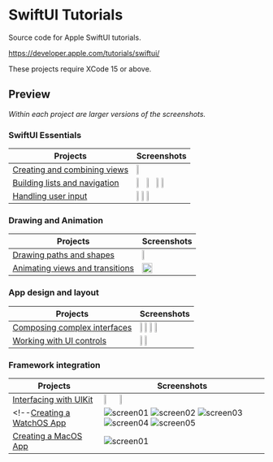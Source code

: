 # SwiftUI Tutorials

Source code for Apple SwiftUI tutorials.

https://developer.apple.com/tutorials/swiftui/

These projects require XCode 15 or above.

## Preview

*Within each project are larger versions of the screenshots.*

### SwiftUI Essentials

Projects | Screenshots
---      | ---
[Creating and combining views](01-SwiftUIEssentials/01-CreatingAndCombiningViews) | <img src="https://github.com/bashubb/SwiftUITutorialsByApple/blob/main/01-SwiftUIEssentials/01-CreatingAndCombiningViews/TurtleRock.jpeg" height="10%">
[Building lists and navigation](01-SwiftUIEssentials/02-BuildingListsAndNavigation) | <img src="https://github.com/bashubb/SwiftUITutorialsByApple/blob/main/01-SwiftUIEssentials/02-BuldingListsAndNavigation/Listnavigation1.jpeg" height="20%"><img src="https://github.com/bashubb/SwiftUITutorialsByApple/blob/main/01-SwiftUIEssentials/02-BuldingListsAndNavigation/Listnavigation2.jpeg" height="20%"><img src="https://github.com/bashubb/SwiftUITutorialsByApple/blob/main/01-SwiftUIEssentials/02-BuldingListsAndNavigation/ListNavigation3.jpeg" height="10%"><img src="https://github.com/bashubb/SwiftUITutorialsByApple/blob/main/01-SwiftUIEssentials/02-BuldingListsAndNavigation/ListNavigation4.jpeg" height="10%">
[Handling user input](01-SwiftUIEssentials/03-HandlingUserInput) | <img src="https://github.com/bashubb/SwiftUITutorialsByApple/blob/main/01-SwiftUIEssentials/03-HandlingUserInput/userInput1.jpeg" height="10%"><img src="https://github.com/bashubb/SwiftUITutorialsByApple/blob/main/01-SwiftUIEssentials/03-HandlingUserInput/userinput2.jpeg" height="10%"><img src="https://github.com/bashubb/SwiftUITutorialsByApple/blob/main/01-SwiftUIEssentials/03-HandlingUserInput/userinput3.jpeg" height="10%">




### Drawing and Animation

Projects | Screenshots
---      | ---
[Drawing paths and shapes](02-DrawingAndAnimation/01-DrawingPathsAndShapes) | <img src="https://github.com/bashubb/SwiftUITutorialsByApple/blob/main/02-DrawingAndAnimation/01-DrawingPathsAndShapes/drawing.jpeg" height="10%">
[Animating views and transitions](02-DrawingAndAnimation/02-AnimatingViewsAndTransitions) | <img src="https://github.com/bashubb/SwiftUITutorialsByApple/blob/main/02-DrawingAndAnimation/02-AnimatingViewsAndTransitions/animation.gif" width="45%">




### App design and layout

Projects | Screenshots
---      | ---
[Composing complex interfaces](03-AppDesignAndLayout/01-ComposingComplexInterfaces) | <img src="https://github.com/bashubb/SwiftUITutorialsByApple/blob/main/03-AppDesignAndLayout/01-ComposingComplexInterFaces/complexInterFaces1.jpeg" height="10%"><img src="https://github.com/bashubb/SwiftUITutorialsByApple/blob/main/03-AppDesignAndLayout/01-ComposingComplexInterFaces/complexInterFaces2.jpeg" height="10%"><img src="https://github.com/bashubb/SwiftUITutorialsByApple/blob/main/03-AppDesignAndLayout/01-ComposingComplexInterFaces/complexInterFaces3.jpeg" height="10%"><img src="https://github.com/bashubb/SwiftUITutorialsByApple/blob/main/03-AppDesignAndLayout/01-ComposingComplexInterFaces/complexInterFaces4.jpeg" height="10%">
[Working with UI controls](03-AppDesignAndLayout/02-WorkingWithUIControls) | <img src="https://github.com/bashubb/SwiftUITutorialsByApple/blob/main/03-AppDesignAndLayout/02-WorkingWithUIControls/workingWithUIControls_1.jpeg" height="10%"><img src="https://github.com/bashubb/SwiftUITutorialsByApple/blob/main/03-AppDesignAndLayout/02-WorkingWithUIControls/workingWithUIControls_2.jpeg" height="10%">




### Framework integration

Projects | Screenshots
---      | ---
[Interfacing with UIKit](04-FrameworkIntegration/01-InterfacingWithUIKit) | <img src="https://github.com/bashubb/SwiftUITutorialsByApple/blob/main/04-FrameworkIntegration/01-InterFacingWithUIKit/integratewithUIKit_1.jpeg" height="10%"><img src="https://github.com/bashubb/SwiftUITutorialsByApple/blob/main/04-FrameworkIntegration/01-InterFacingWithUIKit/integratewithUIKit_2.jpeg" height="10%">
<!--[Creating a WatchOS App](04-FrameworkIntegration/02-CreatingAWatchOSApp) | ![screen01](04-FrameworkIntegration/02-CreatingAWatchOSApp/screenshots/small/screen01.png) ![screen02](04-FrameworkIntegration/02-CreatingAWatchOSApp/screenshots/small/screen02.png) ![screen03](04-FrameworkIntegration/02-CreatingAWatchOSApp/screenshots/small/screen03.png) ![screen04](04-FrameworkIntegration/02-CreatingAWatchOSApp/screenshots/small/screen04.png) ![screen05](04-FrameworkIntegration/02-CreatingAWatchOSApp/screenshots/small/screen05.png)
[Creating a MacOS App](04-FrameworkIntegration/03-CreatingAMacOSApp) | ![screen01](04-FrameworkIntegration/03-CreatingAMacOSApp/screenshots/small/screen01.png)
